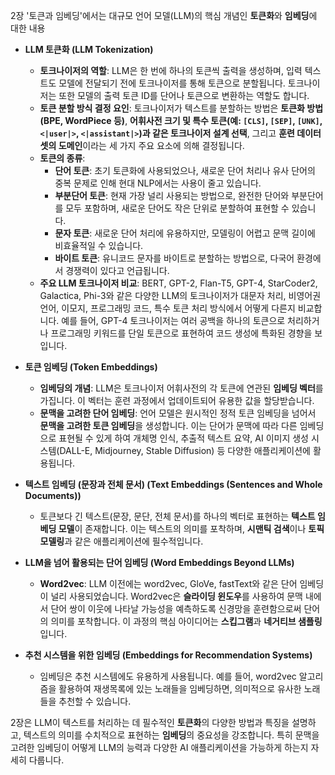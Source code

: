 2장 '토큰과 임베딩'에서는 대규모 언어 모델(LLM)의 핵심 개념인 **토큰화**와 **임베딩**에 대한 내용

- **LLM 토큰화 (LLM Tokenization)**
    
    - **토크나이저의 역할**: LLM은 한 번에 하나의 토큰씩 출력을 생성하며, 입력 텍스트도 모델에 전달되기 전에 토크나이저를 통해 토큰으로 분할됩니다. 토크나이저는 또한 모델의 출력 토큰 ID를 단어나 토큰으로 변환하는 역할도 합니다.
    - **토큰 분할 방식 결정 요인**: 토크나이저가 텍스트를 분할하는 방법은 **토큰화 방법 (BPE, WordPiece 등)**, **어휘사전 크기 및 특수 토큰(예: `[CLS]`, `[SEP]`, `[UNK]`, `<|user|>`, `<|assistant|>`)과 같은 토크나이저 설계 선택**, 그리고 **훈련 데이터셋의 도메인**이라는 세 가지 주요 요소에 의해 결정됩니다.
    - **토큰의 종류**:
        - **단어 토큰**: 초기 토큰화에 사용되었으나, 새로운 단어 처리나 유사 단어의 중복 문제로 인해 현대 NLP에서는 사용이 줄고 있습니다.
        - **부분단어 토큰**: 현재 가장 널리 사용되는 방법으로, 완전한 단어와 부분단어를 모두 포함하며, 새로운 단어도 작은 단위로 분할하여 표현할 수 있습니다.
        - **문자 토큰**: 새로운 단어 처리에 유용하지만, 모델링이 어렵고 문맥 길이에 비효율적일 수 있습니다.
        - **바이트 토큰**: 유니코드 문자를 바이트로 분할하는 방법으로, 다국어 환경에서 경쟁력이 있다고 언급됩니다.
    - **주요 LLM 토크나이저 비교**: BERT, GPT-2, Flan-T5, GPT-4, StarCoder2, Galactica, Phi-3와 같은 다양한 LLM의 토크나이저가 대문자 처리, 비영어권 언어, 이모지, 프로그래밍 코드, 특수 토큰 처리 방식에서 어떻게 다른지 비교합니다. 예를 들어, GPT-4 토크나이저는 여러 공백을 하나의 토큰으로 처리하거나 프로그래밍 키워드를 단일 토큰으로 표현하여 코드 생성에 특화된 경향을 보입니다.
- **토큰 임베딩 (Token Embeddings)**
    
    - **임베딩의 개념**: LLM은 토크나이저 어휘사전의 각 토큰에 연관된 **임베딩 벡터**를 가집니다. 이 벡터는 훈련 과정에서 업데이트되어 유용한 값을 할당받습니다.
    - **문맥을 고려한 단어 임베딩**: 언어 모델은 원시적인 정적 토큰 임베딩을 넘어서 **문맥을 고려한 토큰 임베딩**을 생성합니다. 이는 단어가 문맥에 따라 다른 임베딩으로 표현될 수 있게 하여 개체명 인식, 추출적 텍스트 요약, AI 이미지 생성 시스템(DALL-E, Midjourney, Stable Diffusion) 등 다양한 애플리케이션에 활용됩니다.
- **텍스트 임베딩 (문장과 전체 문서) (Text Embeddings (Sentences and Whole Documents))**
    
    - 토큰보다 긴 텍스트(문장, 문단, 전체 문서)를 하나의 벡터로 표현하는 **텍스트 임베딩 모델**이 존재합니다. 이는 텍스트의 의미를 포착하며, **시맨틱 검색**이나 **토픽 모델링**과 같은 애플리케이션에 필수적입니다.
- **LLM을 넘어 활용되는 단어 임베딩 (Word Embeddings Beyond LLMs)**
    
    - **Word2vec**: LLM 이전에는 word2vec, GloVe, fastText와 같은 단어 임베딩이 널리 사용되었습니다. Word2vec은 **슬라이딩 윈도우**를 사용하여 문맥 내에서 단어 쌍이 이웃에 나타날 가능성을 예측하도록 신경망을 훈련함으로써 단어의 의미를 포착합니다. 이 과정의 핵심 아이디어는 **스킵그램**과 **네거티브 샘플링**입니다.
- **추천 시스템을 위한 임베딩 (Embeddings for Recommendation Systems)**
    
    - 임베딩은 추천 시스템에도 유용하게 사용됩니다. 예를 들어, word2vec 알고리즘을 활용하여 재생목록에 있는 노래들을 임베딩하면, 의미적으로 유사한 노래들을 추천할 수 있습니다.

2장은 LLM이 텍스트를 처리하는 데 필수적인 **토큰화**의 다양한 방법과 특징을 설명하고, 텍스트의 의미를 수치적으로 표현하는 **임베딩**의 중요성을 강조합니다. 특히 문맥을 고려한 임베딩이 어떻게 LLM의 능력과 다양한 AI 애플리케이션을 가능하게 하는지 자세히 다룹니다.